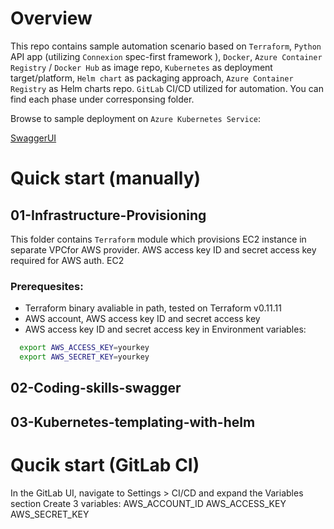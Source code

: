 # Overview
This repo contains sample automation scenario based on `Terraform`, `Python` API app (utilizing `Connexion` spec-first framework ), `Docker`, `Azure Container Registry` / `Docker Hub` as image repo, `Kubernetes` as deployment target/platform, `Helm chart` as packaging approach, `Azure Container Registry` as Helm charts repo.
`GitLab` CI/CD utilized for automation.
You can find each phase under corresponsing folder.

Browse to sample deployment on `Azure Kubernetes Service`:

[SwaggerUI](http://40.68.206.101/ui/)

# Quick start (manually)

## 01-Infrastructure-Provisioning
This folder contains `Terraform` module which provisions EC2 instance in separate VPCfor AWS provider.
AWS access key ID and secret access key required for AWS auth.
EC2

### Prerequesites:
- Terraform binary avaliable in path, tested on Terraform v0.11.11
- AWS account, AWS access key ID and secret access key
- AWS access key ID and secret access key in Environment variables:

```bash
  export AWS_ACCESS_KEY=yourkey
  export AWS_SECRET_KEY=yourkey
```

## 02-Coding-skills-swagger

## 03-Kubernetes-templating-with-helm



# Qucik start (GitLab CI)
In the GitLab UI, navigate to Settings > CI/CD and expand the Variables section
Create 3 variables:
AWS_ACCOUNT_ID
AWS_ACCESS_KEY
AWS_SECRET_KEY
